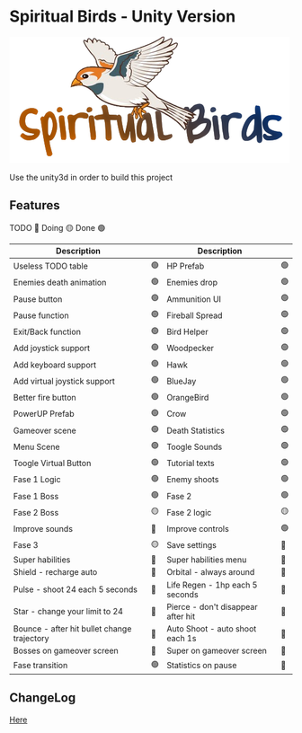 # Spiritual Birds - Unity Version

![Spiritual Birds - Unity Version](Assets/Artwork/Sprites/logo.png?raw=true "Spiritual Birds - Unity Version")

Use the unity3d in order to build this project

## Features

TODO 🔴
Doing 🟡
Done 🟢

| Description |  | Description |  |
| -- | -- | -- | -- |
| Useless TODO table | 🟢 | HP Prefab | 🟢 |
| Enemies death animation | 🟢 | Enemies drop | 🟢 |
| Pause button | 🟢 | Ammunition UI | 🟢 |
| Pause function | 🟢 | Fireball Spread | 🟢 |
| Exit/Back function | 🟢 | Bird Helper | 🟢 |
| Add joystick support | 🟢 | Woodpecker | 🟢 |
| Add keyboard support | 🟢 | Hawk | 🟢 |
| Add virtual joystick support | 🟢 | BlueJay | 🟢 |
| Better fire button | 🟢 | OrangeBird | 🟢 |
| PowerUP Prefab | 🟢 | Crow | 🟢 |
| Gameover scene | 🟢 | Death Statistics | 🟢 |
| Menu Scene | 🟢 | Toogle Sounds | 🟢 |
| Toogle Virtual Button | 🟢 | Tutorial texts | 🟢 |
| Fase 1 Logic | 🟢 | Enemy shoots | 🟢 |
| Fase 1 Boss | 🟢 | Fase 2 | 🟢 |
| Fase 2 Boss | 🟡 | Fase 2 logic | 🟡 |
| Improve sounds | 🔴 | Improve controls | 🟢 |
| Fase 3 | 🟡 | Save settings | 🔴 |
| Super habilities | 🔴 | Super habilities menu | 🔴 |
| Shield - recharge auto | 🔴 | Orbital - always around | 🔴 |
| Pulse - shoot 24 each 5 seconds | 🔴 | Life Regen - 1hp each 5 seconds | 🔴 |
| Star - change your limit to 24 | 🔴 | Pierce - don't disappear after hit | 🔴 |
| Bounce - after hit bullet change trajectory | 🔴 | Auto Shoot - auto shoot each 1s | 🔴 |
| Bosses on gameover screen | 🔴 | Super on gameover screen | 🔴 |
| Fase transition | 🟢 | Statistics on pause | 🔴 |

## ChangeLog

[Here](CHANGELOG.md)

